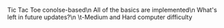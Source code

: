 Tic Tac Toe conolse-based\n
All of the basics are implemented\n
What's left in future updates?\n
\t-Medium and Hard computer difficulty
